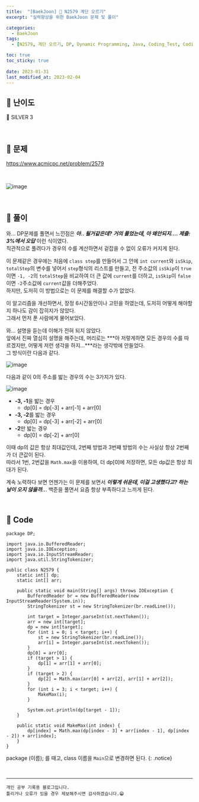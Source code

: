 ```yaml
---
title:  "[BaekJoon] 🥈 N2579 계단 오르기"
excerpt: "실력향상을 위한 BaekJoon 문제 및 풀이"

categories:
  - BaekJoon
tags:
  - [N2579, 계단 오르기, DP, Dynamic Programming, Java, Coding_Test, Coding, Test, baekJoon, 백준]

toc: true
toc_sticky: true
 
date: 2023-01-31
last_modified_at: 2023-02-04
---
```


## 📌 난이도

  🥈 SILVER 3

<br>

## 📌 문제

<https://www.acmicpc.net/problem/2579>

<br>

![image](https://user-images.githubusercontent.com/37824506/215755097-cee809fd-f65d-486e-a3c6-1a37fc0ef3c9.png)

<br>

## 📌 풀이  

와... DP문제를 풀면서 느낀점은 ***아.. 될거같은데?  거의 풀었는데, 아 왜안되지.... 제출: 3%에서 오답*** 이런 식이였다.  
직관적으로 풀려다가 경우의 수를 계산하면서 겉잡을 수 없이 오류가 커지게 된다.  

이 문제같은 경우에는 처음에 `class step`를 만들어서 그 안에 `int current`와 `isSkip`, `totalStep`의 변수를 넣어서 `step`형식의 리스트를 만들고, 전 주소값의 `isSkip`이 `true`이면 `-1, -2`의 `totalStep`을 비교하여 더 큰 값에 `current`를 더하고, `isSkip`이 `false`이면 `-2`주소값에 `current`값을 더해주었다.  
하지만, 도저히 이 방법으로는 이 문제를 해결할 수가 없었다.  

이 알고리즘을 개선하면서, 장정 6시간동안이나 고민을 하였는데, 도저히 어떻게 해야할지 하나도 감이 잡히지가 않았다.  
그래서 먼저 푼 사람에게 물어보았다.  

와... 설명을 듣는데 이해가 전혀 되지 않았다.  
앞에서 진짜 열심히 설명을 해주는데, 머리로는 ***아 저렇게하면 모든 경우의 수를 따르겠지만, 어떻게 저런 생각을 하지...***라는 생각밖에 안들었다.  
그 방식이란 다음과 같다.  

![image](https://user-images.githubusercontent.com/37824506/216753915-59221ada-7cae-47b2-bf9c-a0aff97f9b49.png)

다음과 같이 0의 주소를 밟는 경우의 수는 3가지가 있다.  

![image](https://user-images.githubusercontent.com/37824506/216753942-60ccb39c-e1b0-483c-9286-7faa5b251115.png)

 - **-3, -1**을 밟는 경우
   - dp[0] = dp[-3] + arr[-1] + arr[0]
 - **-3, -2**를 밟는 경우
   - dp[0] = dp[-3] + arr[-2] + arr[0]
 - **-2**만 밟는 경우
   - dp[0] = dp[-2] + arr[0]

이때 dp의 값은 항상 최대값인데, 2번째 방법과 3번쨰 방법의 수는 사실상 항상 2번째가 더 큰값이 된다.  
따라서 1번, 2번값을 `Math.max`을 이용하여, 더 dp[0]에 저장하면, 모든 dp값은 항상 최대가 된다.  

계속 노력하다 보면 언젠가는 이 문제를 보면서 ***이렇게 쉬운데, 이걸 고생했다고? 하는 날이 오지 않을까..***. 백준을 풀면서 요즘 항상 부족하다고 느끼게 된다.

<br>

## 📌 Code

```
package DP;

import java.io.BufferedReader;
import java.io.IOException;
import java.io.InputStreamReader;
import java.util.StringTokenizer;

public class N2579 {
    static int[] dp;
    static int[] arr;

    public static void main(String[] args) throws IOException {
        BufferedReader br = new BufferedReader(new InputStreamReader(System.in));
        StringTokenizer st = new StringTokenizer(br.readLine());

        int target = Integer.parseInt(st.nextToken());
        arr = new int[target];
        dp = new int[target];
        for (int i = 0; i < target; i++) {
            st = new StringTokenizer(br.readLine());
            arr[i] = Integer.parseInt(st.nextToken());
        }
        dp[0] = arr[0];
        if (target > 1) {
            dp[1] = arr[1] + arr[0];
        }
        if (target > 2) {
            dp[2] = Math.max(arr[0] + arr[2], arr[1] + arr[2]);
        }
        for (int i = 3; i < target; i++) {
            MakeMax(i);
        }

        System.out.println(dp[target - 1]);
    }

    public static void MakeMax(int index) {
        dp[index] = Math.max(dp[index - 3] + arr[index - 1], dp[index - 2]) + arr[index];
    }
}
```

package (이름); 를 때고, class 이름을 `Main`으로 변경하면 된다.
{: .notice} 



<br>


***
    개인 공부 기록용 블로그입니다.
    틀리거나 오류가 있을 경우 제보해주시면 감사하겠습니다.😁